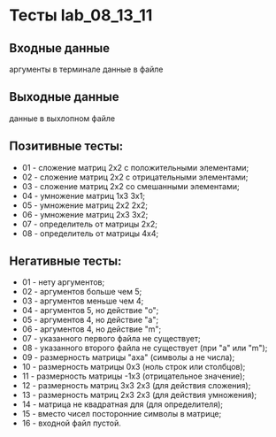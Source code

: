 # Тесты lab_08_13_11

## Входные данные
аргументы в терминале
данные в файле

## Выходные данные
данные в выхлопном файле

## Позитивные тесты:
- 01 - сложение матриц 2х2 с положительными элементами;
- 02 - сложение матриц 2х2 с отрицательными элементами;
- 03 - сложение матриц 2х2 со смешанными элементами;
- 04 - умножение матриц 1х3 3х1;
- 05 - умножение матриц 2х2 2х2;
- 06 - умножение матриц 2х3 3х2;
- 07 - определитель от матрицы 2х2;
- 08 - определитель от матрицы 4х4;

## Негативные тесты:
- 01 - нету аргументов;
- 02 - аргументов больше чем 5;
- 03 - aргументов меньше чем 4;
- 04 - аргументов 5, но действие "o";
- 05 - аргументов 4, но действие "a";
- 06 - аргументов 4, но действие "m";
- 07 - указанного первого файла не существует;
- 08 - указанного второго файла не существует (при "a" или "m");
- 09 - размерность матрицы "axa" (символы а не числа);
- 10 - размерность матрицы 0х3 (ноль строк или столбцов);
- 11 - размерность матрицы -1х3 (отрицательное значение);
- 12 - размерность матриц 3х3 2х3 (для действия сложения);
- 13 - размерность матриц 2х3 2х3 (для действия умножения);
- 14 - матрица не квадратная для (для определителя);
- 15 - вместо чисел посторонние символы в матрице;
- 16 - входной файл пустой.